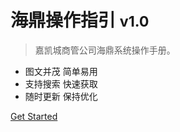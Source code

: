 <!-- _coverpage.md -->

# 海鼎操作指引 <small>v1.0</small>

> 嘉凯城商管公司海鼎系统操作手册。

- 图文并茂 简单易用 
- 支持搜索 快速获取
- 随时更新 保持优化

[Get Started](#嘉凯城商业管理有限公司)